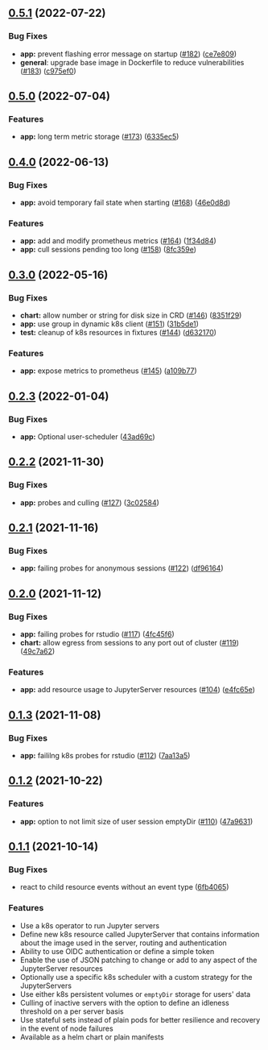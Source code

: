 ## [0.5.1](https://github.com/SwissDataScienceCenter/amalthea/compare/0.5.0...0.5.1) (2022-07-22)


### Bug Fixes

* **app:** prevent flashing error message on startup ([#182](https://github.com/SwissDataScienceCenter/amalthea/issues/182)) ([ce7e809](https://github.com/SwissDataScienceCenter/amalthea/commit/ce7e80935d94fb4a03a1430bb56019e8082a109c))
* **general**: upgrade base image in Dockerfile to reduce vulnerabilities ([#183](https://github.com/SwissDataScienceCenter/amalthea/issues/183)) ([c975ef0](https://github.com/SwissDataScienceCenter/amalthea/commit/c975ef0e53e9baa2c938fd9c3510b014ddc7b917))



## [0.5.0](https://github.com/SwissDataScienceCenter/amalthea/compare/0.4.0...0.5.0) (2022-07-04)


### Features

* **app:** long term metric storage ([#173](https://github.com/SwissDataScienceCenter/amalthea/issues/173)) ([6335ec5](https://github.com/SwissDataScienceCenter/amalthea/commit/6335ec5b3657e5d8dba1adb239b9f9e87dbf428b))


## [0.4.0](https://github.com/SwissDataScienceCenter/amalthea/compare/0.3.0...0.4.0) (2022-06-13)

### Bug Fixes

* **app:** avoid temporary fail state when starting ([#168](https://github.com/SwissDataScienceCenter/amalthea/issues/168)) ([46e0d8d](https://github.com/SwissDataScienceCenter/amalthea/commit/46e0d8d9486c78b6114dd2ab74cadd7da0cb92eb))


### Features

* **app:** add and modify prometheus metrics ([#164](https://github.com/SwissDataScienceCenter/amalthea/issues/164)) ([1f34d84](https://github.com/SwissDataScienceCenter/amalthea/commit/1f34d84ab8fcaff7654f149d8e67d4166bf01771))
* **app:** cull sessions pending too long ([#158](https://github.com/SwissDataScienceCenter/amalthea/issues/158)) ([8fc359e](https://github.com/SwissDataScienceCenter/amalthea/commit/8fc359ea83e9c643b1b7c34b2573c5e829baa35f))


## [0.3.0](https://github.com/SwissDataScienceCenter/amalthea/compare/0.2.3...0.3.0) (2022-05-16)

### Bug Fixes

* **chart:** allow number or string for disk size in CRD ([#146](https://github.com/SwissDataScienceCenter/amalthea/issues/146)) ([8351f29](https://github.com/SwissDataScienceCenter/amalthea/commit/8351f29163dacec2af729f69f832dc8e40357773))
* **app:** use group in dynamic k8s client ([#151](https://github.com/SwissDataScienceCenter/amalthea/issues/151)) ([31b5de1](https://github.com/SwissDataScienceCenter/amalthea/commit/31b5de11ffc4f889ee7bbdcc5c4cf31df10addd0))
* **test:** cleanup of k8s resources in fixtures ([#144](https://github.com/SwissDataScienceCenter/amalthea/issues/144)) ([d632170](https://github.com/SwissDataScienceCenter/amalthea/commit/d6321700bfc78a4080064a8697ce6f7eb8b8e773))

### Features

* **app:** expose metrics to prometheus  ([#145](https://github.com/SwissDataScienceCenter/amalthea/issues/145)) ([a109b77](https://github.com/SwissDataScienceCenter/amalthea/commit/a109b77741eaac9aa9c6b19a8d553e205ae57e38))


## [0.2.3](https://github.com/SwissDataScienceCenter/amalthea/compare/0.2.2...0.2.3) (2022-01-04)



### Bug Fixes

* **app:** Optional user-scheduler ([43ad69c](https://github.com/SwissDataScienceCenter/amalthea/commit/43ad69ca639acb90470abafce46005f8ee20fc3c))



## [0.2.2](https://github.com/SwissDataScienceCenter/amalthea/compare/0.2.1...0.2.2) (2021-11-30)



### Bug Fixes

* **app:** probes and culling ([#127](https://github.com/SwissDataScienceCenter/amalthea/issues/127)) ([3c02584](https://github.com/SwissDataScienceCenter/amalthea/commit/3c02584eb3913f6329a4f736a41070005f9d3ad9))



## [0.2.1](https://github.com/SwissDataScienceCenter/amalthea/compare/0.2.0...0.2.1) (2021-11-16)



### Bug Fixes

* **app:** failing probes for anonymous sessions ([#122](https://github.com/SwissDataScienceCenter/amalthea/issues/122)) ([df96164](https://github.com/SwissDataScienceCenter/amalthea/commit/df96164bd44dd68d7fbf904db9bcdac72aab7cae))



## [0.2.0](https://github.com/SwissDataScienceCenter/amalthea/compare/0.1.3...0.2.0) (2021-11-12)



### Bug Fixes

* **app:** failing probes for rstudio ([#117](https://github.com/SwissDataScienceCenter/amalthea/issues/117)) ([4fc45f6](https://github.com/SwissDataScienceCenter/amalthea/commit/4fc45f6855e485174b01d68efc0f07f6ebcd88b3))
* **chart:** allow egress from sessions to any port out of cluster ([#119](https://github.com/SwissDataScienceCenter/amalthea/issues/119)) ([49c7a62](https://github.com/SwissDataScienceCenter/amalthea/commit/49c7a6219dc7de3b511d526b0d0ab7d8d196bc2a))


### Features

* **app:** add resource usage to JupyterServer resources ([#104](https://github.com/SwissDataScienceCenter/amalthea/issues/104)) ([e4fc65e](https://github.com/SwissDataScienceCenter/amalthea/commit/e4fc65ea7a9c2816bec6c6c4224316b0d6de052b))



## [0.1.3](https://github.com/SwissDataScienceCenter/amalthea/compare/0.1.2...0.1.3) (2021-11-08)


### Bug Fixes

* **app:** faililng k8s probes for rstudio ([#112](https://github.com/SwissDataScienceCenter/amalthea/issues/112)) ([7aa13a5](https://github.com/SwissDataScienceCenter/amalthea/commit/7aa13a517721473d6a85c30c744c60fa3dc74b75))



## [0.1.2](https://github.com/SwissDataScienceCenter/amalthea/compare/0.1.1...0.1.2) (2021-10-22)


### Features

* **app:** option to not limit size of user session emptyDir ([#110](https://github.com/SwissDataScienceCenter/amalthea/issues/110)) ([47a9631](https://github.com/SwissDataScienceCenter/amalthea/commit/47a96312e2e86b8e44e6f6e77964c19f82e956b9))



## [0.1.1](https://github.com/SwissDataScienceCenter/amalthea/compare/0.1.0...0.1.1) (2021-10-14)


### Bug Fixes

* react to child resource events without an event type ([6fb4065](https://github.com/SwissDataScienceCenter/amalthea/commit/6fb4065f4a693aa9cceac86425228335b2cfd2f8))


### Features

* Use a k8s operator to run Jupyter servers
* Define new k8s resource called JupyterServer that contains information about the image used in the server, routing and authentication
* Ability to use OIDC authentication or define a simple token
* Enable the use of JSON patching to change or add to any aspect of the JupyterServer resources
* Optionally use a specific k8s scheduler with a custom strategy for the JupyterServers
* Use either k8s persistent volumes or `emptyDir` storage for users' data
* Culling of inactive servers with the option to define an idleness threshold on a per server basis
* Use stateful sets instead of plain pods for better resilience and recovery in the event of node failures
* Available as a helm chart or plain manifests
